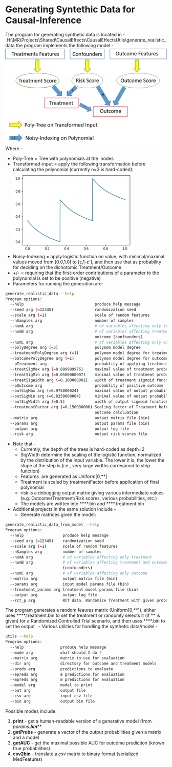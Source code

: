 # Generating Syntethic Data for Causal-Inference
The program for generating synthetic data is located in - H:\MR\Projects\Shared\CausalEffects\CausalEffectsUtils\generate_realistic_data
the program implements the following model - 
 
<img src="../../attachments/11207537/11207557.png"/>Where - 

- Poly-Tree = Tree with polynomials at the  nodes
- Transformed-input = apply the following transformation before calculating the polynomial (currently n=3 is hard-coded):<img src="../../attachments/11207537/11207550.png"/>
- Noisy-Indexing = apply logistic function on value, with minimal/maximal values moved from [0.0,1.0] to [ε,1-ε'], and then use that as probability for deciding on the dichotomic Treatment/Outcome
- +/- = requiring that the first-order contributions of a parameter to the polynomial is set to be positive (negative)
- Parameters for running the generation are:
```bash
generate_realistic_data --help
Program options:
  --help                               produce help message
  --seed arg (=12345)                  randomization seed
  --scale arg (=1)                     scale of random features
  --nSamples arg                       number of samples
  --numA arg                           # of variables affecting only treatment
  --numB arg                           # of variables affecting treatment and
                                       outcome (confounders)
  --numC arg                           # of variables affecting only outcome
  --polyDegree arg (=3)                polynom model degree
  --treatmentPolyDegree arg (=1)       polynom model degree for treatment
  --outcomePolyDegree arg (=1)         polynom model degree for outcome
  --pTreatment arg                     probablity of applying treatment
  --treatSigMax arg (=0.899999976)     maximal value of treatment probability
  --treatSigMin arg (=0.0500000007)    minimal value of treatment probability
  --treatSigWidth arg (=0.100000001)   width of treatment sigmoid function
  --pOutcome arg                       probablity of positive outcome
  --outSigMax arg (=0.975000024)       maximal value of output probability
  --outSigMin arg (=0.0250000004)      minimal value of output probability
  --outSigWidth arg (=0.5)             width of output sigmoid function
  --treatmentFactor arg (=0.150000006) Scaling factor of Treatment before
                                       outcome calcluation
  --matrix arg                         output matrix file (bin)
  --params arg                         output params file (bin)
  --output arg                         output log file
  --risk arg                           output risk scores file
```

- Note that - 
    - Currently, the depth of the trees is hard-coded as depth=2
    - SigWidth determine the scaling of the logistic function, normalized by the distribution of the input variable. The lower it is, the lower the slope at the step is (i.e., very large widths correspond to step function)
    - Features  are generated as Uniform[0,**]
    - Treatment is scaled by treatmentFactor before application of final polynomial
    - risk is a debugging output matrix giving various intermediate values (e.g. Outcome/Treatment/Risk scores, various probabilities, *etc*.)
    - The models are written into ****.bin and ****.treatment.bin
- Additional projects in the same solution include - 
    - Generate matrices given the model:
```bash
generate_realistic_data_from_model --help
Program options:
  --help                 produce help message
  --seed arg (=12345)    randomization seed
  --scale arg (=1)       scale of random features
  --nSamples arg         number of samples
  --numA arg             # of variables affecting only treatment
  --numB arg             # of variables affecting treatment and outcome
                         (confounders)
  --numC arg             # of variables affecting only outcome
  --matrix arg           output matrix file (bin)
  --params arg           input model params file (bin)
  --treatment_params arg treatment model params file (bin)
  --output arg           output log file
  --rct_p arg            RCT data. Randomize Treatment with given probability
```
The program generates a random feaures matrix (Uniform[0,**]), either uses ****.treatment.bin to set the treatment or randomly selects it (if ** is given) for a Randomized Controlled Trial scenario, and then uses ****.bin to set the output
 
    - Various utilities for handling the synthetic data/model -
```bash
utils --help
Program options:
  --help                produce help message
  --mode arg            what should I do ?
  --matrix arg          matrix to use for evaluation
  --dir arg             directory for outcome and treatment models
  --preds arg           predictions to evaluate
  --epreds arg          e predictions for evaluation
  --mpreds arg          m predictions for evaluation
  --model arg           model to print
  --out arg             output file
  --csv arg             input csv file
  --bin arg             output bin file
```

Possible modes include:

1. **print** - get a human-readable version of a generative model (from *params.**bin*****
2. **getProbs** - generate a vector of the output probabilities given a matrix and a model
3. **getAUC** - get the maximal possible AUC for outcome prediction (known true probabilities)
4. **csv2bin** - translate a *csv* matrix to binary format (serialized MedFeatures)
 
